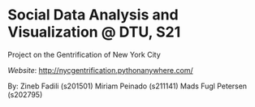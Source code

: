 # Social Data Analysis and Visualization @ DTU, S21

Project on the Gentrification of New York City

*Website*: http://nycgentrification.pythonanywhere.com/

By:
Zineb Fadili (s201501)
Miriam Peinado (s211141)
Mads Fugl Petersen (s202795)
